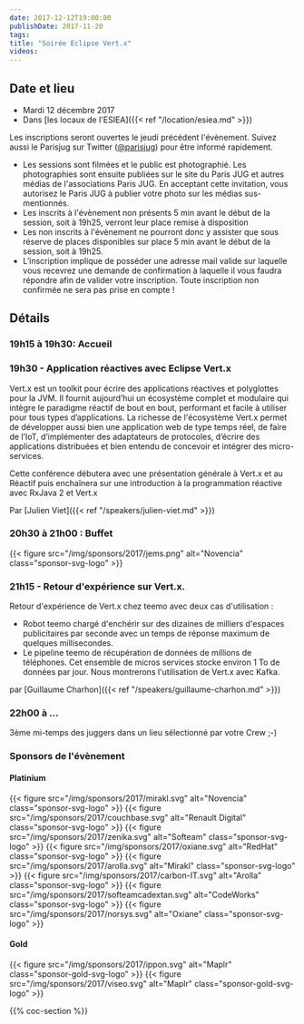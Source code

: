 ```yaml
---
date: 2017-12-12T19:00:00
publishDate: 2017-11-20
tags:
title: "Soirée Eclipse Vert.x"
videos:
---
```


## Date et lieu

- Mardi 12 décembre 2017
- Dans [les locaux de l'ESIEA]({{< ref "/location/esiea.md" >}})

Les inscriptions seront ouvertes le jeudi précédent l'évènement. Suivez aussi le Parisjug sur Twitter ([@parisjug](https://twitter.com/parisjug)) pour être informé rapidement.
- Les sessions sont filmées et le public est photographié. Les photographies sont ensuite publiées sur le site du Paris JUG et autres médias de l'associations Paris JUG. En acceptant cette invitation, vous autorisez le Paris JUG à publier votre photo sur les médias sus-mentionnés.
- Les inscrits à l'évènement non présents 5 min avant le début de la session, soit à 19h25, verront leur place remise à disposition
- Les non inscrits à l'évènement ne pourront donc y assister que sous réserve de places disponibles sur place 5 min avant le début de la session, soit à 19h25.
- L’inscription implique de posséder une adresse mail valide sur laquelle vous recevrez une demande de confirmation à laquelle il vous faudra répondre afin de valider votre inscription. Toute inscription non confirmée ne sera pas prise en compte !


## Détails

### 19h15 à 19h30: Accueil

### 19h30 - Application réactives avec Eclipse Vert.x

Vert.x est un toolkit pour écrire des applications réactives et polyglottes pour la JVM. Il fournit aujourd’hui un écosystème complet et modulaire qui intègre le paradigme réactif de bout en bout, performant et facile à utiliser pour tous types d’applications. La richesse de l'écosystème Vert.x permet de développer aussi bien une application web de type temps réel, de faire de l’IoT, d’implémenter des adaptateurs de protocoles, d’écrire des applications distribuées et bien entendu de concevoir et intégrer des micro-services.

Cette conférence débutera avec une présentation générale à Vert.x et au Réactif puis enchaînera sur une introduction à la programmation réactive avec RxJava 2 et Vert.x

Par [Julien Viet]({{< ref "/speakers/julien-viet.md" >}})

### 20h30 à 21h00 : Buffet

{{< figure src="/img/sponsors/2017/jems.png" alt="Novencia" class="sponsor-svg-logo" >}}

### 21h15 - Retour d'expérience sur Vert.x.

Retour d'expérience de Vert.x chez teemo avec deux cas d'utilisation :
- Robot teemo chargé d'enchérir sur des dizaines de milliers d'espaces publicitaires par seconde avec un temps de réponse maximum de quelques millisecondes.
- Le pipeline teemo de récupération de données de millions de téléphones. Cet ensemble de micros services stocke environ 1 To de données par jour. Nous montrerons l'utilisation de Vert.x avec Kafka.


par [Guillaume Charhon]({{< ref "/speakers/guillaume-charhon.md" >}})

### 22h00 à ...

3ème mi-temps des juggers dans un lieu sélectionné par votre Crew ;-)


### Sponsors de l'évènement

#### Platinium
{{< figure src="/img/sponsors/2017/mirakl.svg" alt="Novencia" class="sponsor-svg-logo" >}}
{{< figure src="/img/sponsors/2017/couchbase.svg" alt="Renault Digital" class="sponsor-svg-logo" >}}
{{< figure src="/img/sponsors/2017/zenika.svg" alt="Softeam" class="sponsor-svg-logo" >}}
{{< figure src="/img/sponsors/2017/oxiane.svg" alt="RedHat" class="sponsor-svg-logo" >}}
{{< figure src="/img/sponsors/2017/arolla.svg" alt="Mirakl" class="sponsor-svg-logo" >}}
{{< figure src="/img/sponsors/2017/carbon-IT.svg" alt="Arolla" class="sponsor-svg-logo" >}}
{{< figure src="/img/sponsors/2017/softeamcadextan.svg" alt="CodeWorks" class="sponsor-svg-logo" >}}
{{< figure src="/img/sponsors/2017/norsys.svg" alt="Oxiane" class="sponsor-svg-logo" >}}

#### Gold
{{< figure src="/img/sponsors/2017/ippon.svg" alt="Maplr" class="sponsor-gold-svg-logo" >}}
{{< figure src="/img/sponsors/2017/viseo.svg" alt="Maplr" class="sponsor-gold-svg-logo" >}}

{{% coc-section %}}
